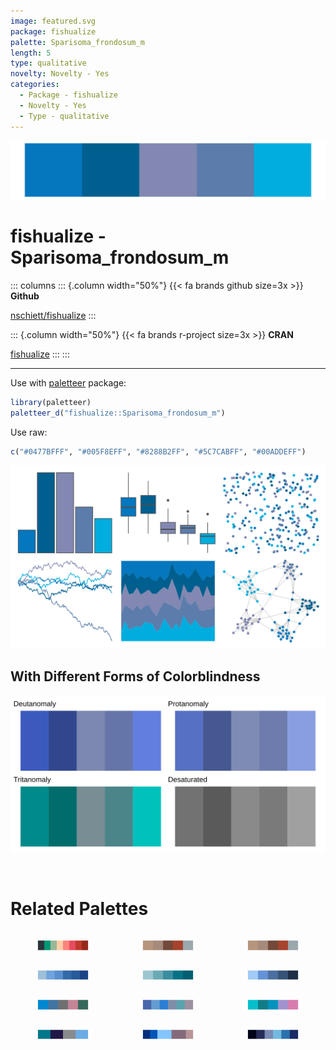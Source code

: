 ```yaml
---
image: featured.svg
package: fishualize
palette: Sparisoma_frondosum_m
length: 5
type: qualitative
novelty: Novelty - Yes
categories:
  - Package - fishualize
  - Novelty - Yes
  - Type - qualitative
---
```


![](featured.svg)

# fishualize - Sparisoma_frondosum_m 

::: columns
::: {.column width="50%"}
{{< fa brands github size=3x >}}
**Github**

[nschiett/fishualize](https://github.com/nschiett/fishualize)
:::

::: {.column width="50%"}
{{< fa brands r-project size=3x >}}
**CRAN**

[fishualize](https://CRAN.R-project.org/package=fishualize)
:::
:::

<hr> 

Use with [paletteer](https://emilhvitfeldt.github.io/paletteer/) package:

```r
library(paletteer)
paletteer_d("fishualize::Sparisoma_frondosum_m")
```

Use raw:

```r
c("#0477BFFF", "#005F8EFF", "#8288B2FF", "#5C7CABFF", "#00ADDEFF")
``` 

![](examples.png) <br>

## With Different Forms of Colorblindness

![](colorblind.svg) 

<br>

# Related Palettes

<div class="list" style="display: grid; grid-template-columns: auto auto auto;"> <figure class="figure">
<a href="../../awtools/a_palette/"> <img src="../../awtools/a_palette/featured.svg" style="width: 100%;" class="figure-img"></a>
</figure> <figure class="figure">
<a href="../../ButterflyColors/hamadryas_feronia/"> <img src="../../ButterflyColors/hamadryas_feronia/featured.svg" style="width: 100%;" class="figure-img"></a>
</figure> <figure class="figure">
<a href="../../ButterflyColors/hamadryas_feronia/"> <img src="../../ButterflyColors/hamadryas_feronia/featured.svg" style="width: 100%;" class="figure-img"></a>
</figure> <figure class="figure">
<a href="../../colRoz/sky/"> <img src="../../colRoz/sky/featured.svg" style="width: 100%;" class="figure-img"></a>
</figure> <figure class="figure">
<a href="../../unikn/pal_petrol/"> <img src="../../unikn/pal_petrol/featured.svg" style="width: 100%;" class="figure-img"></a>
</figure> <figure class="figure">
<a href="../../calecopal/sbchannel/"> <img src="../../calecopal/sbchannel/featured.svg" style="width: 100%;" class="figure-img"></a>
</figure> <figure class="figure">
<a href="../../fishualize/Sparisoma_tuyupiranga_m/"> <img src="../../fishualize/Sparisoma_tuyupiranga_m/featured.svg" style="width: 100%;" class="figure-img"></a>
</figure> <figure class="figure">
<a href="../../ggthemes/excel_Blue_Warm/"> <img src="../../ggthemes/excel_Blue_Warm/featured.svg" style="width: 100%;" class="figure-img"></a>
</figure> <figure class="figure">
<a href="../../fishualize/Scarus_globiceps/"> <img src="../../fishualize/Scarus_globiceps/featured.svg" style="width: 100%;" class="figure-img"></a>
</figure> <figure class="figure">
<a href="../../nbapalettes/hornets2/"> <img src="../../nbapalettes/hornets2/featured.svg" style="width: 100%;" class="figure-img"></a>
</figure> <figure class="figure">
<a href="../../beyonce/X108/"> <img src="../../beyonce/X108/featured.svg" style="width: 100%;" class="figure-img"></a>
</figure> <figure class="figure">
<a href="../../beyonce/X15/"> <img src="../../beyonce/X15/featured.svg" style="width: 100%;" class="figure-img"></a>
</figure> 
</div>
